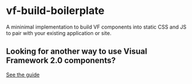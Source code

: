 # vf-build-boilerplate

A mininimal implementation to build VF components into static CSS and JS to pair with your existing application or site.

## Looking for another way to use Visual Framework 2.0 components?

[See the guide](https://visual-framework.github.io/vf-welcome/building/)
